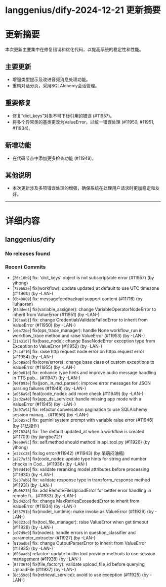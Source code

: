 # langgenius/dify-2024-12-21 更新摘要

# 更新摘要
本次更新主要集中在修复错误和优化代码，以提高系统的稳定性和性能。

## 主要更新
- 增强类型提示及改进音频消息处理功能。
- 重构对话分页，采用SQLAlchemy会话管理。

## 重要修复
- 修复“dict_keys”对象不可下标引用的错误 (#11957)。
- 将多个异常类的基类更改为ValueError，以统一错误处理 (#11950, #11951, #11934)。

## 新增功能
- 在代码节点中添加更多检查功能 (#11949)。

## 其他说明
- 本次更新涉及多项错误处理的增强，确保系统在处理用户请求时更加稳定和友好。

---

# 详细内容


## langgenius/dify

### No releases found

### Recent Commits
- [`26c10b9`] fix: 'dict_keys' object is not subscriptable error (#11957) (by yihong)
- [`750662e`] fix(workflow): update updated_at default to use UTC timezone (#11960) (by -LAN-)
- [`6b49889`] fix: messagefeedbackapi support content (#11716) (by liuhaoran)
- [`03ddee3`] fix(variable_assigner): change VariableOperatorNodeError to inherit from ValueError (#11951) (by -LAN-)
- [`10caab1`] fix: change CredentialsValidateFailedError to inherit from ValueError (#11950) (by -LAN-)
- [`c6a72de`] fix(ops_trace_manager): handle None workflow_run in workflow_trace method and raise ValueError (#11953) (by -LAN-)
- [`21a31d7`] fix(base_node): change BaseNodeError exception type from Exception to ValueError (#11952) (by -LAN-)
- [`2c4df10`] fix: raise http request node error on httpx.request error (#11954) (by -LAN-)
- [`5db8add`] fix(core/errors): change base class of custom exceptions to ValueError (#11955) (by -LAN-)
- [`dd0e81d`] fix: enhance type hints and improve audio message handling in TTS pub… (#11947) (by -LAN-)
- [`90f093e`] fix(json_in_md_parser): improve error messages for JSON parsing failures (#11948) (by -LAN-)
- [`a056a9d`] feat(code_node): add more check (#11949) (by -LAN-)
- [`2ad2a40`] fix(app_dsl_service): handle missing app mode with a ValueError (#11945) (by -LAN-)
- [`3d07a94`] fix: refactor conversation pagination to use SQLAlchemy session manag… (#11956) (by -LAN-)
- [`366857c`] fix: gemini system prompt with variable raise error (#11946) (by 非法操作)
- [`9578246`] fix: The default updated_at when a workflow is created (#11709) (by jiangbo721)
- [`9ee9e9c`] fix: self.method should method in api_tool.py (#11926) (by yihong)
- [`e22cc28`] fix:log error(#11942) (#11943) (by 呆萌闷油瓶)
- [`a227af3`] fix(code_node): update type hints for string and number checks in Cod… (#11936) (by -LAN-)
- [`599d410`] fix: validate reranking model attributes before processing (#11930) (by -LAN-)
- [`5e37ab6`] fix: validate response type in transform_response method (#11931) (by -LAN-)
- [`0b06235`] fix: add RemoteFileUploadError for better error handling in remote fi… (#11933) (by -LAN-)
- [`b8d42cd`] fix: change MaxRetriesExceededError to inherit from ValueError (#11934) (by -LAN-)
- [`455791b`] fix(model_runtime): make invoke as ValueError (#11929) (by -LAN-)
- [`90323cd`] fix(tool_file_manager): raise ValueError when get timeout (#11928) (by -LAN-)
- [`c07d9e9`] fix(nodes): handle errors in question_classifier and parameter_extractor (#11927) (by -LAN-)
- [`810adb8`] fix: change OutputParserError to inherit from ValueError (#11935) (by -LAN-)
- [`606aadb`] refactor: update builtin tool provider methods to use session management (#11938) (by -LAN-)
- [`8f73670`] fix(file_factory): validate upload_file_id before querying UploadFile (#11937) (by -LAN-)
- [`8c559d6`] fix(retrieval_service): avoid to use exception (#11925) (by -LAN-)

